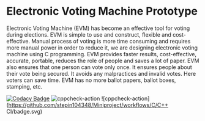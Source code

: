 # Electronic Voting Machine Prototype
Electronic Voting Machine (EVM) has become an effective tool for voting during elections. EVM is simple to use and construct, flexible and cost-effective. Manual process of voting is more time consuming and requires more manual power in order to reduce it, we are designing electronic voting machine using C programming. EVM provides faster results, cost-effective, accurate, portable, reduces the role of people and saves a lot of paper. EVM also ensures that one person can vote only once. It ensures people about their vote being secured. It avoids any malpractices and invalid votes. Here voters can save time. EVM has no more ballot papers, ballot boxes, stamping, etc.

[![Codacy Badge](https://api.codacy.com/project/badge/Grade/8fdb09aafb8e489286ea3cb2b9bdfdfd)](https://app.codacy.com/gh/stepin104348/Miniproject?utm_source=github.com&utm_medium=referral&utm_content=stepin104348/Miniproject&utm_campaign=Badge_Grade)
![cppcheck-action](https://github.com/stepin104348/Miniproject/workflows/cppcheck-action/badge.svg)
![cppcheck-action](https://github.com/stepin104348/Miniproject/workflows/C/C++ CI/badge.svg)
